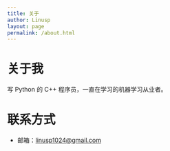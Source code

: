 ```yaml
---
title: 关于
author: Linusp
layout: page
permalink: /about.html
---
```


# 关于我

写 Python 的 C++ 程序员，一直在学习的机器学习从业者。

# 联系方式

- 邮箱：[linusp1024@gmail.com](mailto:linusp1024@gmail.com)

